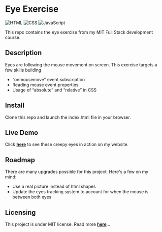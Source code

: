 # Eye Exercise
![HTML](https://img.shields.io/badge/html-%23E34F26.svg?style=for-the-badge&logo=html5&logoColor=white) ![CSS](https://img.shields.io/badge/css-%231572B6.svg?style=for-the-badge&logo=css3&logoColor=white) ![JavaScript](https://img.shields.io/badge/javascript-%23323330.svg?style=for-the-badge&logo=javascript&logoColor=%23F7DF1E)

This repo contains the eye exercise from my MIT Full Stack development course.

## Description
Eyes are following the mouse movement on screen. This exercise targets a few skills building
- “onmousemove” event subscription
- Reading mouse event properties
- Usage of “absolute” and “relative” in CSS
    
## Install
Clone this repo and launch the index.html file in your browser.
  
## Live Demo
Click **[here](https://mike-veilleux.github.io/exercises/eye-exercise/index.html)** to see these creepy eyes in action on my website. 
  
## Roadmap
There are many upgrades possible for this project. Here's a few on my mind:
-  Use a real picture instead of html shapes
- Update the eyes tracking system to account for when the mouse is between both eyes
  
## Licensing
This project is under MIT license. Read more **[here](https://github.com/Mike-Veilleux/eye-exercise/blob/main/LICENSE)**...


